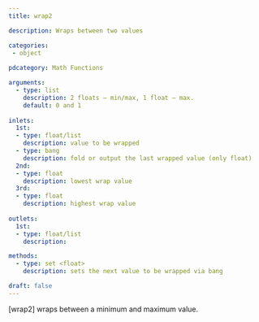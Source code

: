 ```yaml
---
title: wrap2

description: Wraps between two values

categories:
 - object
 
pdcategory: Math Functions

arguments:
  - type: list
    description: 2 floats — min/max, 1 float — max.
    default: 0 and 1
  
inlets:
  1st:
  - type: float/list
    description: value to be wrapped
  - type: bang
    description: fold or output the last wrapped value (only float)
  2nd:
  - type: float
    description: lowest wrap value
  3rd:
  - type: float
    description: highest wrap value
    
outlets:
  1st:
  - type: float/list
    description:

methods:
  - type: set <float>
    description: sets the next value to be wrapped via bang

draft: false
---
```


[wrap2] wraps between a minimum and maximum value.
